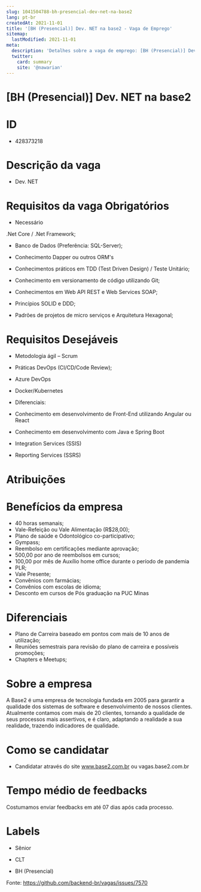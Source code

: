 ```yaml
---
slug: 1041504788-bh-presencial-dev-net-na-base2
lang: pt-br
createdAt: 2021-11-01
title: '[BH (Presencial)] Dev. NET na base2 - Vaga de Emprego'
sitemap:
  lastModified: 2021-11-01
meta:
  description: 'Detalhes sobre a vaga de emprego: [BH (Presencial)] Dev. NET na base2'
  twitter:
    card: summary
    site: '@nawarian'
---
```


# [BH (Presencial)] Dev. NET na base2

<h1>
<a id="user-content-id" class="anchor" href="#id" aria-hidden="true"><span aria-hidden="true" class="octicon octicon-link"></span></a><strong>ID</strong>
</h1>
<ul>
<li>428373218</li>
</ul>
<h1>
<a id="user-content-descrição-da-vaga" class="anchor" href="#descri%C3%A7%C3%A3o-da-vaga" aria-hidden="true"><span aria-hidden="true" class="octicon octicon-link"></span></a><strong>Descrição da vaga</strong>
</h1>
<ul>
<li>Dev. NET</li>
</ul>
<h1>
<a id="user-content-requisitos-da-vaga-obrigatórios" class="anchor" href="#requisitos-da-vaga-obrigat%C3%B3rios" aria-hidden="true"><span aria-hidden="true" class="octicon octicon-link"></span></a><strong>Requisitos da vaga Obrigatórios</strong>
</h1>
<ul>
<li>Necessário</li>
</ul>
<p>.Net Core / .Net Framework;</p>
<ul>
<li>
<p>Banco de Dados (Preferência: SQL-Server);</p>
</li>
<li>
<p>Conhecimento Dapper ou outros ORM's</p>
</li>
<li>
<p>Conhecimentos práticos em TDD (Test Driven Design) / Teste Unitário;</p>
</li>
<li>
<p>Conhecimento em versionamento de código utilizando Git;</p>
</li>
<li>
<p>Conhecimentos em Web API REST e Web Services SOAP;</p>
</li>
<li>
<p>Princípios SOLID e DDD;</p>
</li>
<li>
<p>Padrões de projetos de micro serviços e Arquitetura Hexagonal;</p>
</li>
</ul>
<h1>
<a id="user-content-requisitos-desejáveis" class="anchor" href="#requisitos-desej%C3%A1veis" aria-hidden="true"><span aria-hidden="true" class="octicon octicon-link"></span></a><strong>Requisitos Desejáveis</strong>
</h1>
<ul>
<li>
<p>Metodologia ágil – Scrum</p>
</li>
<li>
<p>Práticas DevOps (CI/CD/Code Review);</p>
</li>
<li>
<p>Azure DevOps</p>
</li>
<li>
<p>Docker/Kubernetes</p>
</li>
<li>
<p>Diferenciais:</p>
</li>
<li>
<p>Conhecimento em desenvolvimento de Front-End utilizando Angular ou React</p>
</li>
<li>
<p>Conhecimento em desenvolvimento com Java e Spring Boot</p>
</li>
<li>
<p>Integration Services (SSIS)</p>
</li>
<li>
<p>Reporting Services (SSRS)</p>
</li>
</ul>
<h1>
<a id="user-content-atribuições" class="anchor" href="#atribui%C3%A7%C3%B5es" aria-hidden="true"><span aria-hidden="true" class="octicon octicon-link"></span></a><strong>Atribuições</strong>
</h1>
<h1>
<a id="user-content-benefícios-da-empresa" class="anchor" href="#benef%C3%ADcios-da-empresa" aria-hidden="true"><span aria-hidden="true" class="octicon octicon-link"></span></a><strong>Benefícios da empresa</strong>
</h1>
<ul>
<li>40 horas semanais;</li>
<li>Vale-Refeição ou Vale Alimentação (R$28,00);</li>
<li>Plano de saúde e Odontológico co-participativo;</li>
<li>Gympass;</li>
<li>Reembolso em certificações mediante aprovação;</li>
<li>500,00 por ano de reembolsos em cursos;</li>
<li>100,00 por mês de Auxílio home office durante o período de pandemia</li>
<li>PLR;</li>
<li>Vale Presente;</li>
<li>Convênios com farmácias;</li>
<li>Convênios com escolas de idioma;</li>
<li>Desconto em cursos de Pós graduação na PUC Minas</li>
</ul>
<h1>
<a id="user-content-diferenciais" class="anchor" href="#diferenciais" aria-hidden="true"><span aria-hidden="true" class="octicon octicon-link"></span></a><strong>Diferenciais</strong>
</h1>
<ul>
<li>Plano de Carreira baseado em pontos com mais de 10 anos de utilização;</li>
<li>Reuniões semestrais para revisão do plano de carreira e possíveis promoções;</li>
<li>Chapters e Meetups;</li>
</ul>
<h1>
<a id="user-content-sobre-a-empresa" class="anchor" href="#sobre-a-empresa" aria-hidden="true"><span aria-hidden="true" class="octicon octicon-link"></span></a><strong>Sobre a empresa</strong>
</h1>
<p>A Base2 é uma empresa de tecnologia fundada em 2005 para garantir a qualidade dos sistemas de software e desenvolvimento de nossos clientes. Atualmente contamos com mais de 20 clientes, tornando a qualidade de seus processos mais assertivos, e é claro, adaptando a realidade a sua realidade, trazendo indicadores de qualidade.</p>
<h1>
<a id="user-content-como-se-candidatar" class="anchor" href="#como-se-candidatar" aria-hidden="true"><span aria-hidden="true" class="octicon octicon-link"></span></a><strong>Como se candidatar</strong>
</h1>
<ul>
<li>Candidatar através do site <a href="http://www.base2.com.br" rel="nofollow">www.base2.com.br</a> ou vagas.base2.com.br</li>
</ul>
<h1>
<a id="user-content-tempo-médio-de-feedbacks" class="anchor" href="#tempo-m%C3%A9dio-de-feedbacks" aria-hidden="true"><span aria-hidden="true" class="octicon octicon-link"></span></a><strong>Tempo médio de feedbacks</strong>
</h1>
<p>Costumamos enviar feedbacks em até 07 dias após cada processo.</p>
<h1>
<a id="user-content-labels" class="anchor" href="#labels" aria-hidden="true"><span aria-hidden="true" class="octicon octicon-link"></span></a><strong>Labels</strong>
</h1>
<ul>
<li>
<p>Sênior</p>
</li>
<li>
<p>CLT</p>
</li>
<li>
<p>BH (Presencial)</p>
</li>
</ul>


Fonte: https://github.com/backend-br/vagas/issues/7570